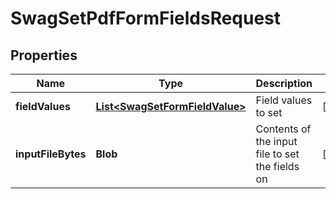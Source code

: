 
# SwagSetPdfFormFieldsRequest

## Properties
Name | Type | Description | Notes
------------ | ------------- | ------------- | -------------
**fieldValues** | [**List&lt;SwagSetFormFieldValue&gt;**](SwagSetFormFieldValue.md) | Field values to set |  [optional]
**inputFileBytes** | **Blob** | Contents of the input file to set the fields on |  [optional]



